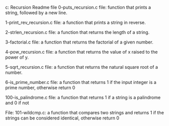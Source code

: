 c: Recursion Readme file
0-puts_recursion.c file: function that prints a string, followed by a new line.

1-print_rev_recursion.c file: a function that prints a string in reverse.

2-strlen_recursion.c file: a function that returns the length of a string.

3-factorial.c file: a function that returns the factorial of a given number.

4-pow_recursion.c file: a function that returns the value of x raised to the power of y.

5-sqrt_recursion.c file: a function that returns the natural square root of a number.

6-is_prime_number.c file: a function that returns 1 if the input integer is a prime number, otherwise return 0

100-is_palindrome.c file: a function that returns 1 if a string is a palindrome and 0 if not

File: 101-wildcmp.c:  a function that compares two strings and returns 1 if the strings can be considered identical, otherwise return 0

